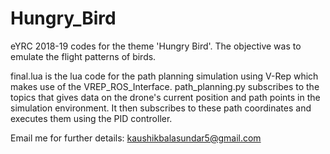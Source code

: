 # Hungry_Bird
eYRC 2018-19 codes for the theme 'Hungry Bird'. The objective was to emulate the flight patterns of birds. 

final.lua is the lua code for the path planning simulation using V-Rep which makes use of the VREP_ROS_Interface. path_planning.py subscribes to the topics that gives data on the drone's current position and path points in the simulation environment. It then subscribes to these path coordinates and executes them using the PID controller. 

Email me for further details: kaushikbalasundar5@gmail.com
